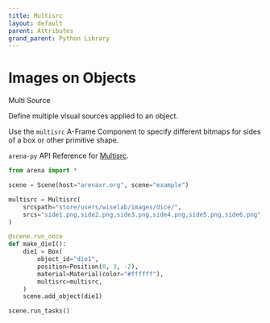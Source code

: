 ```yaml
---
title: Multisrc
layout: default
parent: Attributes
grand_parent: Python Library
---
```


# Images on Objects

Multi Source

Define multiple visual sources applied to an object.

Use the `multisrc` A-Frame Component to specify different bitmaps for sides of a box or other primitive shape.

`arena-py` API Reference for [Multisrc](/content/python-api/attributes/multisrc).

```python
from arena import *

scene = Scene(host="arenaxr.org", scene="example")

multisrc = Multisrc(
    srcspath="store/users/wiselab/images/dice/",
    srcs="side1.png,side2.png,side3.png,side4.png,side5.png,side6.png",
)

@scene.run_once
def make_die1():
    die1 = Box(
        object_id="die1",
        position=Position(0, 3, -2),
        material=Material(color="#ffffff"),
        multisrc=multisrc,
    )
    scene.add_object(die1)

scene.run_tasks()
```
